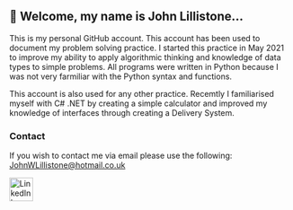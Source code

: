## 👋 Welcome, my name is John Lillistone...

This is my personal GitHub account. This account has been used to document my problem solving practice. I started this practice in May 2021 to improve my
ability to apply algorithmic thinking and knowledge of data types to simple problems. All programs were written in Python because I was not very farmiliar with the Python syntax and functions.

This account is also used for any other practice. Recemtly I familiarised myself with C# .NET by creating a simple calculator and improved my knowledge of interfaces through creating a Delivery System.

### Contact
If you wish to contact me via email please use the following: JohnWLillistone@hotmail.co.uk

<a href="https://www.linkedin.com/in/john-lillistone-851454206/"><img src="https://cdn.jsdelivr.net/npm/simple-icons@v3/icons/linkedin.svg" alt="LinkedIn Icon" width="42px"></a>
